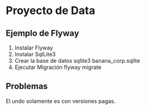 # Proyecto de Data

## Ejemplo de Flyway

1) Instalar Flyway
2) Instalar SqlLite3
3) Crear la base de datos
sqlite3 banana_corp.sqlite
4) Ejecutar Migración
flyway migrate

## Problemas
El undo solamente es con versiones pagas.
